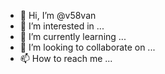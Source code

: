 - 👋 Hi, I’m @v58van
- 👀 I’m interested in ...
- 🌱 I’m currently learning ...
- 💞️ I’m looking to collaborate on ...
- 📫 How to reach me ...

<!---
v58van/v58van is a ✨ special ✨ repository because its `README.md` (this file) appears on your GitHub profile.
You can click the Preview link to take a look at your changes.
--->
